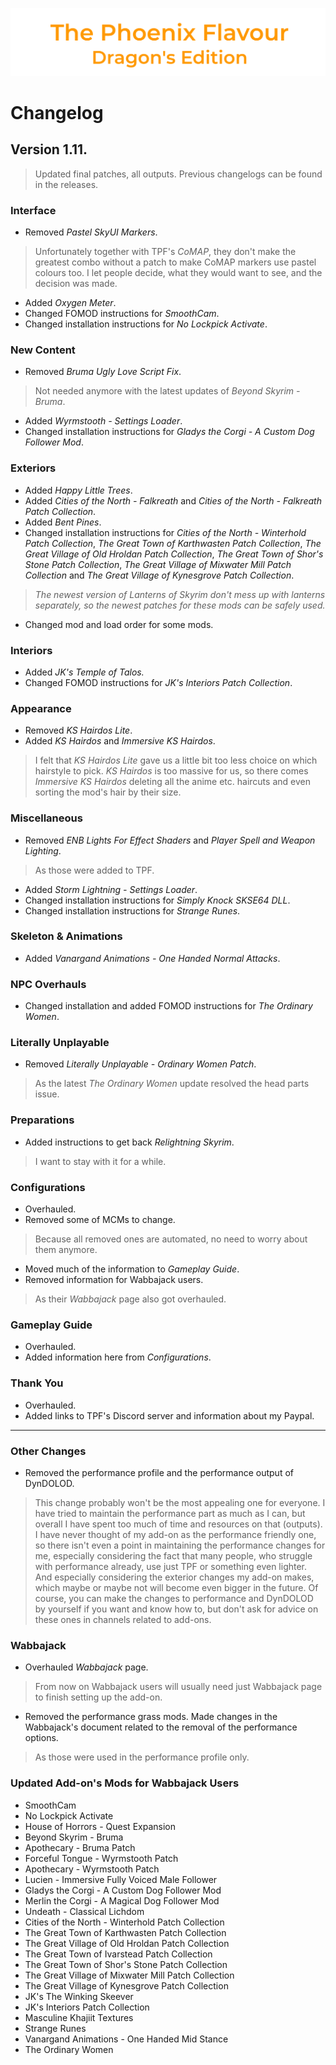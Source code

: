 ![image](images/Banner.png)

# Changelog

## Version 1.11.

> Updated final patches, all outputs.
> Previous changelogs can be found in the releases.

### Interface

* Removed _Pastel SkyUI Markers_.
> Unfortunately together with TPF's _CoMAP_, they don't make the greatest combo without a patch to make CoMAP markers use pastel colours too. I let people decide, what they would want to see, and the decision was made.
* Added _Oxygen Meter_.
* Changed FOMOD instructions for _SmoothCam_.
* Changed installation instructions for _No Lockpick Activate_.

### New Content

* Removed _Bruma Ugly Love Script Fix_.
> Not needed anymore with the latest updates of _Beyond Skyrim - Bruma_.
* Added _Wyrmstooth - Settings Loader_.
* Changed installation instructions for _Gladys the Corgi - A Custom Dog Follower Mod_.

### Exteriors

* Added _Happy Little Trees_.
* Added _Cities of the North - Falkreath_ and _Cities of the North - Falkreath Patch Collection_.
* Added _Bent Pines_.
* Changed installation instructions for _Cities of the North - Winterhold Patch Collection_, _The Great Town of Karthwasten Patch Collection_, _The Great Village of Old Hroldan Patch Collection_, _The Great Town of Shor's Stone Patch Collection_, _The Great Village of Mixwater Mill Patch Collection_ and 
_The Great Village of Kynesgrove Patch Collection_.
> _The newest version of Lanterns of Skyrim don't mess up with lanterns separately, so the newest patches for these mods can be safely used._
* Changed mod and load order for some mods.

### Interiors

* Added _JK's Temple of Talos._
* Changed FOMOD instructions for _JK's Interiors Patch Collection_.

### Appearance

* Removed _KS Hairdos Lite_.
* Added _KS Hairdos_ and _Immersive KS Hairdos_.
> I felt that _KS Hairdos Lite_ gave us a little bit too less choice on which hairstyle to pick. _KS Hairdos_ is too massive for us, so
there comes _Immersive KS Hairdos_ deleting all the anime etc. haircuts and even sorting the mod's hair by their size.

### Miscellaneous

* Removed _ENB Lights For Effect Shaders_ and _Player Spell and Weapon Lighting_.
> As those were added to TPF.
* Added _Storm Lightning - Settings Loader_.
* Changed installation instructions for _Simply Knock SKSE64 DLL_.
* Changed installation instructions for _Strange Runes_.

### Skeleton & Animations

* Added _Vanargand Animations - One Handed Normal Attacks_.

### NPC Overhauls

* Changed installation and added FOMOD instructions for _The Ordinary Women_.

### Literally Unplayable

* Removed _Literally Unplayable - Ordinary Women Patch_.
> As the latest _The Ordinary Women_ update resolved the head parts issue.

### Preparations

* Added instructions to get back _Relightning Skyrim_.
> I want to stay with it for a while.

### Configurations

* Overhauled.
* Removed some of MCMs to change.
> Because all removed ones are automated, no need to worry about them anymore.
* Moved much of the information to _Gameplay Guide_.
* Removed information for Wabbajack users.
> As their _Wabbajack_ page also got overhauled.

### Gameplay Guide

* Overhauled.
* Added information here from _Configurations_.

### Thank You

* Overhauled.
* Added links to TPF's Discord server and information about my Paypal.

---

### Other Changes

* Removed the performance profile and the performance output of DynDOLOD.
> This change probably won't be the most appealing one for everyone. I have tried to maintain the performance part as much as I can, but 
overall I have spent too much of time and resources on that (outputs). I have never thought of my add-on as the performance friendly one, 
so there isn't even a point in maintaining the performance changes for me, especially considering the fact that many people, who struggle with performance already, use just TPF or something even lighter. And especially considering the exterior changes my add-on makes, which maybe or maybe not will become even bigger in the future. Of course, 
you can make the changes to performance and DynDOLOD by yourself if you want and know how to, but don't ask for advice on these ones in channels related to add-ons.

### Wabbajack

* Overhauled _Wabbajack_ page.
> From now on Wabbajack users will usually need just Wabbajack page to finish setting up the add-on. 
* Removed the performance grass mods. Made changes in the Wabbajack's document related to the removal of the performance options.
> As those were used in the performance profile only.

### Updated Add-on's Mods for Wabbajack Users

* SmoothCam
* No Lockpick Activate
* House of Horrors - Quest Expansion
* Beyond Skyrim - Bruma
* Apothecary - Bruma Patch
* Forceful Tongue - Wyrmstooth Patch
* Apothecary - Wyrmstooth Patch
* Lucien - Immersive Fully Voiced Male Follower
* Gladys the Corgi - A Custom Dog Follower Mod
* Merlin the Corgi - A Magical Dog Follower Mod
* Undeath - Classical Lichdom
* Cities of the North - Winterhold Patch Collection
* The Great Town of Karthwasten Patch Collection
* The Great Village of Old Hroldan Patch Collection
* The Great Town of Ivarstead Patch Collection
* The Great Town of Shor's Stone Patch Collection
* The Great Village of Mixwater Mill Patch Collection
* The Great Village of Kynesgrove Patch Collection
* JK's The Winking Skeever
* JK's Interiors Patch Collection
* Masculine Khajiit Textures
* Strange Runes
* Vanargand Animations - One Handed Mid Stance
* The Ordinary Women
